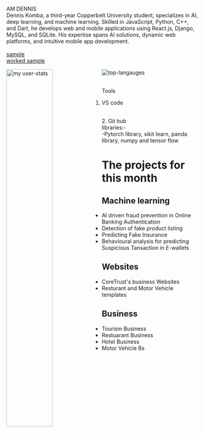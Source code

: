 
AM DENNIS
<br>
Dennis Komba, a third-year Copperbelt University student, specializes in AI, deep learning, and machine learning. Skilled in JavaScript, Python, C++, and Dart, he develops web and mobile applications using React.js, Django, MySQL, and SQLite. His expertise spans AI solutions, dynamic web platforms, and intuitive mobile app development.
<br>
<br>
<a href="https://wavelineinvestment.co.za/"> sample<a>
<br>
<a href="https://stackblitzstartersvoizpu94-ue0e--8080--d20a0a75.local-credentialless.webcontainer.io"> worked sample </a>


<img alt="my user-stats" align="left" width="49%" src="https://github-readme-stats.vercel.app/api?username=DENNIS-cod&show_icons=true">
<img alt="top-langauges" src="https://github-readme-stats.vercel.app/api/top-langs/?username=DENNIS-cod&layout=donut"width>
</br>
</br>

Tools
</br>
1. VS code
</br>
2. Git hub
</br>
libraries:-
</br>
-Pytorch library, sikit learn, panda library, numpy and tensor flow
<h1> The projects for this month</h1>
<div className="">
  <div id="ActiveP" className="container">
  <h2>Machine learning </h2>
  <p>
    <ul>
      <li>AI driven fraud prevention in Online Banking Authentication</li>
      <li>Detection of fake product listing</li>
      <li>Predicting Fake Insurance</li>
      <li>Behavioural analysis for predicting Suspicious Tansaction in E-wallets</li>
    </ul>
  </p>
</div>
<div id="webdesign">
  <h2>Websites</h2>
  <p>
    <ul>
      <li>CoreTrust's business Websites</li>
      <li>Resturant and Motor Vehicle templates</li>
    </ul>
  </p>
</div>
<div id="tour">
  <h2>Business </h2>
  <p>
    <ul>
      <li>Tourism Business</li>
      <li>Restuarant Business</li>
      <li>Hotel Business</li>
      <li>Motor Vehicle Bs</li>
    </ul>
  </p>
</div>

</div>
